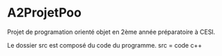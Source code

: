 # A2ProjetPoo
Projet de programation orienté objet en 2ème année préparatoire à CESI.

Le dossier src est composé du code du programme.
src = code c++
